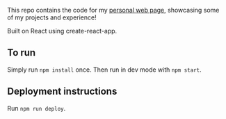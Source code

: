 This repo contains the code for my [personal web page](https://jeromepl.com), showcasing some of my projects and experience!

Built on React using create-react-app.

## To run

Simply run `npm install` once. Then run in dev mode with `npm start`.

## Deployment instructions

Run `npm run deploy`.
